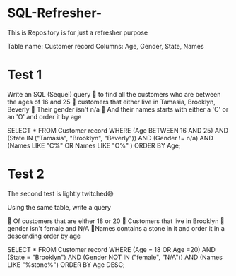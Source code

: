# SQL-Refresher-
This is Repository is for just a refresher purpose 

Table name: Customer record
Columns: Age, Gender, State, Names

# Test 1
Write an SQL (Sequel) query
🍷 to find all the customers who are between the ages of 16 and 25
🍷 customers that either live in Tamasia, Brooklyn, Beverly
🍷 Their gender isn't n/a
🍷 And their names starts with either a 'C' or an 'O'
and order it by age

SELECT *
FROM Customer record
WHERE (Age BETWEEN 16 AND 25)
AND (State IN ("Tamasia", "Brooklyn", "Beverly"))
AND (Gender != n/a)
AND (Names LIKE "C%" OR Names LIKE "O%" )
ORDER BY Age;

# Test 2
The second test is lightly twitched😅

Using the same table, write a query

🍷 Of customers that are either 18 or 20
🍷 Customers that live in Brooklyn
🍷gender isn't female and N/A
🍷Names contains a stone in it
and order it in a descending order by age

SELECT *
FROM Customer record
WHERE (Age = 18 OR Age =20)
AND (State = "Brooklyn")
AND (Gender NOT IN ("female", "N/A"))
AND (Names LIKE "%stone%")
ORDER BY Age DESC;
